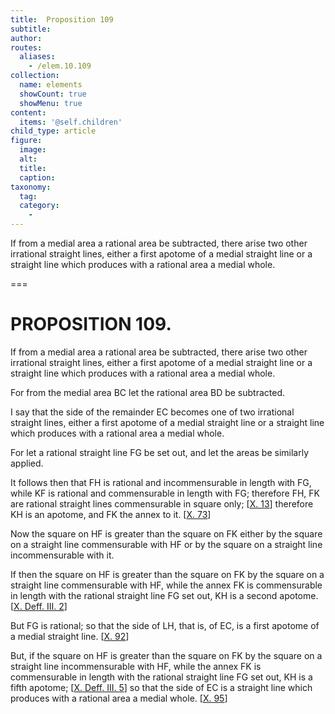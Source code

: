 ```yaml
---
title:  Proposition 109
subtitle: 
author:
routes:
  aliases:
    - /elem.10.109
collection:
  name: elements
  showCount: true
  showMenu: true
content:
  items: '@self.children'
child_type: article
figure:
  image:
  alt:
  title:
  caption:
taxonomy:
  tag:
  category:
    - 
---
```


<p><hi rend="ital">If from a medial area a rational area be subtracted, there arise two other irrational straight lines, either a first apotome of a medial straight line or a straight line which produces with a rational area a medial whole</hi>. </p>

===

<h1>PROPOSITION 109.</h1>
<p><span class="ital">If from a medial area a rational area be subtracted, there arise two other irrational straight lines, either a first apotome of a medial straight line or a straight line which produces with a rational area a medial whole</span>. </p>

<p>For from the medial area <span class="ital">BC</span> let the rational area <span class="ital">BD</span> be subtracted. <pb n="237"/></p>

<p>I say that the <quote>side</quote>
 of the remainder <span class="ital">EC</span> becomes one of two irrational straight lines, either a first apotome of a medial straight line or a straight line which produces with a rational area a medial whole. 
      </p>

<p>For let a rational straight line <span class="ital">FG</span> be set out, and let the areas be similarly applied. </p>

<p>It follows then that <span class="ital">FH</span> is rational and incommensurable in length with <span class="ital">FG</span>, while <span class="ital">KF</span> is rational and commensurable in length with <span class="ital">FG</span>; therefore <span class="ital">FH</span>, <span class="ital">FK</span> are rational straight lines commensurable in square only; [<a href="/elem.10.13">X. 13</a>] therefore <span class="ital">KH</span> is an apotome, and <span class="ital">FK</span> the annex to it. [<a href="/elem.10.73">X. 73</a>] </p>

<p>Now the square on <span class="ital">HF</span> is greater than the square on <span class="ital">FK</span> either by the square on a straight line commensurable with <span class="ital">HF</span> or by the square on a straight line incommensurable with it. </p>

<p>If then the square on <span class="ital">HF</span> is greater than the square on <span class="ital">FK</span> by the square on a straight line commensurable with <span class="ital">HF</span>, while the annex <span class="ital">FK</span> is commensurable in length with the rational straight line <span class="ital">FG</span> set out, <span class="ital">KH</span> is a second apotome. [<a href="/elem.10.def.3.2">X. Deff. III. 2</a>] </p>

<p>But <span class="ital">FG</span> is rational; so that the <quote>side</quote>
 of <span class="ital">LH</span>, that is, of <span class="ital">EC</span>, is a first apotome of a medial straight line. [<a href="/elem.10.92">X. 92</a>] </p>

<p>But, if the square on <span class="ital">HF</span> is greater than the square on <span class="ital">FK</span> by the square on a straight line incommensurable with <span class="ital">HF</span>, while the annex <span class="ital">FK</span> is commensurable in length with the rational straight line <span class="ital">FG</span> set out, <span class="ital">KH</span> is a fifth apotome; [<a href="/elem.10.def.3.5">X. Deff. III. 5</a>] so that the <quote>side</quote>
 of <span class="ital">EC</span> is a straight line which produces with a rational area a medial whole. [<a href="/elem.10.95">X. 95</a>]<pb n="238"/></p>
